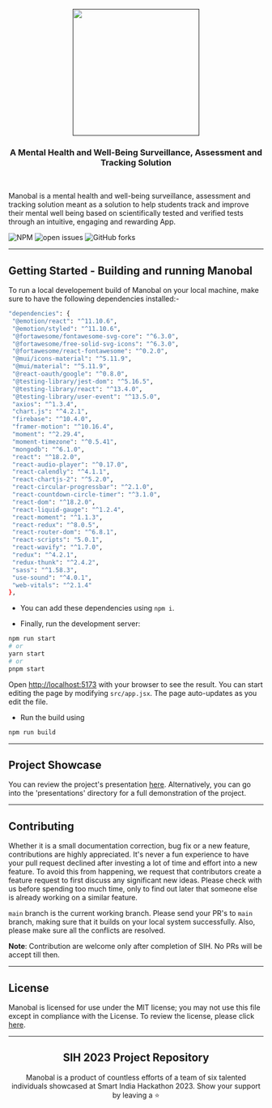 <p align="center">
  <a href="" target="_blank">
    <img src="https://github.com/BaibhavTiwari/Manobal-SIH/assets/113186458/d2c16a4f-41ef-4683-ab47-28f551add6b2" height="250px" weight="250px">
  </a>

</p>

<h3 align="center">
A Mental Health and Well-Being Surveillance, Assessment and Tracking Solution
</h3>

<br>

Manobal is a mental health and well-being surveillance, assessment and tracking solution meant as a solution to help students track and improve their mental well being based on scientifically tested and verified tests through an intuitive, engaging and rewarding App.

![NPM](https://img.shields.io/npm/l/next) ![open issues](https://img.shields.io/bitbucket/issues/ishaan2053/Manobal?style=plastic) ![GitHub forks](https://img.shields.io/github/forks/ishaan2053/Manobal?style=plastic)

---

## Getting Started - Building and running Manobal

To run a local developement build of Manobal on your local machine, make sure to have the following dependencies installed:-
    
   ```bash 
"dependencies": {
    "@emotion/react": "^11.10.6",
    "@emotion/styled": "^11.10.6",
    "@fortawesome/fontawesome-svg-core": "^6.3.0",
    "@fortawesome/free-solid-svg-icons": "^6.3.0",
    "@fortawesome/react-fontawesome": "^0.2.0",
    "@mui/icons-material": "^5.11.9",
    "@mui/material": "^5.11.9",
    "@react-oauth/google": "^0.8.0",
    "@testing-library/jest-dom": "^5.16.5",
    "@testing-library/react": "^13.4.0",
    "@testing-library/user-event": "^13.5.0",
    "axios": "^1.3.4",
    "chart.js": "^4.2.1",
    "firebase": "^10.4.0",
    "framer-motion": "^10.16.4",
    "moment": "^2.29.4",
    "moment-timezone": "^0.5.41",
    "mongodb": "^6.1.0",
    "react": "^18.2.0",
    "react-audio-player": "^0.17.0",
    "react-calendly": "^4.1.1",
    "react-chartjs-2": "^5.2.0",
    "react-circular-progressbar": "^2.1.0",
    "react-countdown-circle-timer": "^3.1.0",
    "react-dom": "^18.2.0",
    "react-liquid-gauge": "^1.2.4",
    "react-moment": "^1.1.3",
    "react-redux": "^8.0.5",
    "react-router-dom": "^6.8.1",
    "react-scripts": "5.0.1",
    "react-wavify": "^1.7.0",
    "redux": "^4.2.1",
    "redux-thunk": "^2.4.2",
    "sass": "^1.58.3",
    "use-sound": "^4.0.1",
    "web-vitals": "^2.1.4"
  },
```
    
- You can add these dependencies using `npm i`.
    


- Finally, run the development server:

```bash
npm run start
# or
yarn start
# or
pnpm start
```

Open [http://localhost:5173](http://localhost:3000) with your browser to see the result.
You can start editing the page by modifying `src/app.jsx`. The page auto-updates as you edit the file.

- Run the build using

```bash
npm run build
```

---

## Project Showcase
You can review the project's presentation [here](https://github.com/Ishaan2053/Manobal/files/12804238/underCTRL.1.pdf). Alternatively, you can go into the 'presentations' directory for a full demonstration of the project.

---

## Contributing

Whether it is a small documentation correction, bug fix or a new feature, contributions are highly appreciated. It's never a fun experience to have your pull request declined after investing a lot of time and effort into a new feature. To avoid this from happening, we request that contributors create a feature request to first discuss any significant new ideas. Please check with us before spending too much time, only to find out later that someone else is already working on a similar feature.

`main` branch is the current working branch. Please send your PR's to `main` branch, making sure that it builds on your local system successfully. Also, please make sure all the conflicts are resolved.

**Note**: Contribution are welcome only after completion of SIH. No PRs will be accept till then.

---

## License

Manobal is licensed for use under the MIT license; you may not use this file except in compliance with the License. To review the license, please click [here](LICENSE).

---

<h2 align="center"> SIH 2023 Project Repository </h2>

<p align="center">Manobal is a product of countless efforts of a team of six talented individuals showcased at Smart India Hackathon 2023. Show your support by leaving a ⭐</p>
